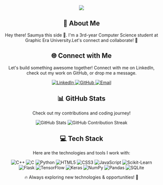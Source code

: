 <h1 align="center">
    <img src="https://readme-typing-svg.herokuapp.com/?font=Righteous&size=35&center=true&color=FFFFFF&vCenter=true&width=500&height=70&duration=4000&lines=Welcome+to+my+GitHub+🙏;+I'm+Saumya+Sharma!;" />
</h1>

<div align="center">
    <h2>🚀 About Me</h2>
    <p>Hey there! Saumya this side 👋. I'm a 3rd-year Computer Science student at Graphic Era University.Let's connect and collaborate! 🚀</p>
</div>

<div align="center">
<h2 align="center" class="section-heading">🌐 Connect with Me</h2>
<p>Let's build something awesome together! Connect with me on LinkedIn, check out my work on GitHub, or drop me a message.</p>
<div align="center">
  <a href="https://www.linkedin.com/in/saumyasharma02/">
    <img src="https://img.shields.io/badge/LinkedIn-0077B5?style=for-the-badge&logo=linkedin&logoColor=white" alt="LinkedIn"/>
  </a>
  <a href="https://github.com/saumyasharma02" target="_blank">
    <img src="https://img.shields.io/badge/GitHub-181717?style=for-the-badge&logo=github&logoColor=white" alt="GitHub"/>
  </a>
  <a href="mailto:saumyasharma205ss@gmail.com">
    <img src="https://img.shields.io/badge/Email-D14836?style=for-the-badge&logo=gmail&logoColor=white" alt="Email"/>
  </a>
</div>

<div align="center">
  <h2>📊 GitHub Stats</h2>
  <p>Check out my contributions and coding journey!</p> 
  <img src="https://github-profile-summary-cards.vercel.app/api/cards/profile-details?username=saumyasharma02&theme=github_dark" alt="GitHub Stats"/>
  <img src="https://github-readme-streak-stats.herokuapp.com/?user=Aman-Bhatt-0&theme=merko" alt="GitHub Contribution Streak"/>
</div>

<h2 align="center" class="section-heading">💻 Tech Stack</h2>
<p>Here are the technologies and tools I work with:</p>
<div align="center">
  <img src="https://img.shields.io/badge/C++-00599C?style=for-the-badge&logo=c%2B%2B&logoColor=white" alt="C++"/>
<img src="https://img.shields.io/badge/C-A8B9CC?style=for-the-badge&logo=c&logoColor=white" alt="C"/>
<img src="https://img.shields.io/badge/Python-3776AB?style=for-the-badge&logo=python&logoColor=white" alt="Python"/>
<img src="https://img.shields.io/badge/HTML5-E34F26?style=for-the-badge&logo=html5&logoColor=white" alt="HTML5"/>
<img src="https://img.shields.io/badge/CSS3-1572B6?style=for-the-badge&logo=css3&logoColor=white" alt="CSS3"/>
<img src="https://img.shields.io/badge/JavaScript-F7DF1E?style=for-the-badge&logo=javascript&logoColor=black" alt="JavaScript"/>
<img src="https://img.shields.io/badge/Scikit--Learn-F7931E?style=for-the-badge&logo=scikit-learn&logoColor=white" alt="Scikit-Learn"/>
  <img src="https://img.shields.io/badge/Flask-000000?style=for-the-badge&logo=flask&logoColor=white" alt="Flask"/>
  <img src="https://img.shields.io/badge/TensorFlow-FF6F00?style=for-the-badge&logo=tensorflow&logoColor=white" alt="TensorFlow"/>
  <img src="https://img.shields.io/badge/Keras-D00000?style=for-the-badge&logo=Keras&logoColor=white" alt="Keras"/>
  <img src="https://img.shields.io/badge/Numpy-777BB4?style=for-the-badge&logo=numpy&logoColor=white" alt="NumPy"/>
  <img src="https://img.shields.io/badge/Pandas-2C2D72?style=for-the-badge&logo=pandas&logoColor=white" alt="Pandas"/>
  <img src="https://img.shields.io/badge/SQLite-003B57?style=for-the-badge&logo=sqlite&logoColor=white" alt="SQLite"/>
</div>

🔥 Always exploring new technologies & opportunities! 🚀  
